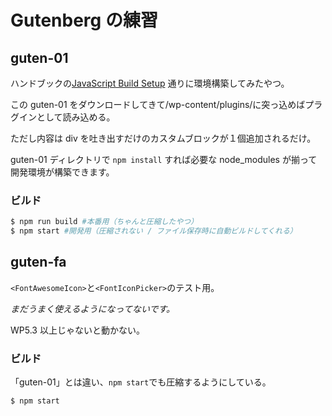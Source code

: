 # Gutenberg の練習

## guten-01

ハンドブックの[JavaScript Build Setup](https://developer.wordpress.org/block-editor/tutorials/javascript/js-build-setup/) 通りに環境構築してみたやつ。

この guten-01 をダウンロードしてきて/wp-content/plugins/に突っ込めばプラグインとして読み込める。

ただし内容は div を吐き出すだけのカスタムブロックが１個追加されるだけ。

guten-01 ディレクトリで `npm install` すれば必要な node_modules が揃って開発環境が構築できます。

### ビルド

```bash
$ npm run build #本番用（ちゃんと圧縮したやつ）
$ npm start #開発用（圧縮されない / ファイル保存時に自動ビルドしてくれる）
```

## guten-fa

`<FontAwesomeIcon>`と`<FontIconPicker>`のテスト用。

_まだうまく使えるようになってないです。_

WP5.3 以上じゃないと動かない。

### ビルド

「guten-01」とは違い、`npm start`でも圧縮するようにしている。

```bash
$ npm start
```
